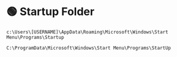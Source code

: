 # 🟢 Startup Folder

```
c:\Users\[USERNAME]\AppData\Roaming\Microsoft\Windows\Start Menu\Programs\Startup
```

```
C:\ProgramData\Microsoft\Windows\Start Menu\Programs\StartUp
```
